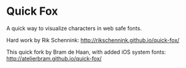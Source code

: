 Quick Fox
=========

A quick way to visualize characters in web safe fonts.

Hard work by Rik Schennink:
http://rikschennink.github.io/quick-fox/

This quick fork by Bram de Haan, with added iOS system fonts:
http://atelierbram.github.io/quick-fox/
